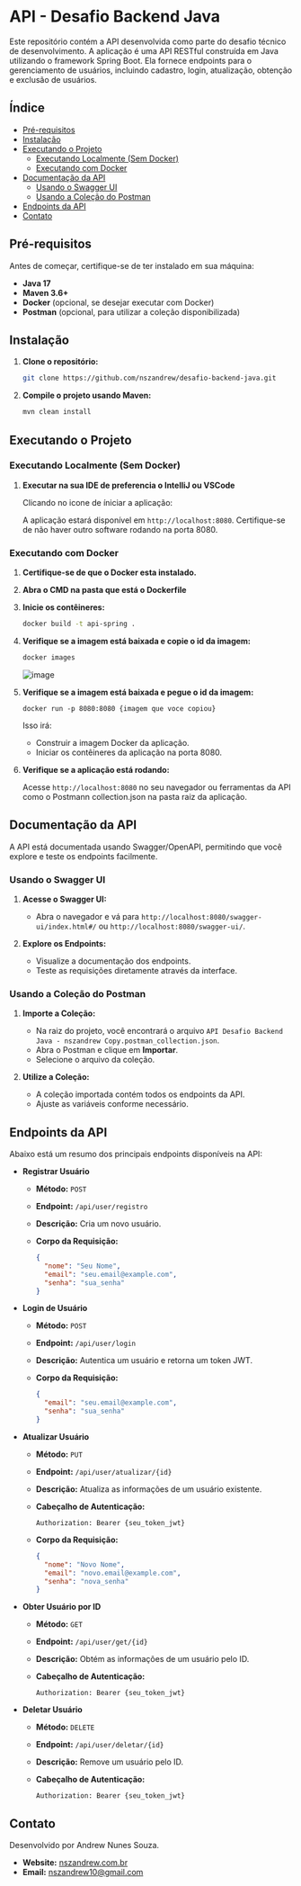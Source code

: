 # API - Desafio Backend Java

Este repositório contém a API desenvolvida como parte do desafio técnico de desenvolvimento. A aplicação é uma API RESTful construída em Java utilizando o framework Spring Boot. Ela fornece endpoints para o gerenciamento de usuários, incluindo cadastro, login, atualização, obtenção e exclusão de usuários.

## Índice

- [Pré-requisitos](#pré-requisitos)
- [Instalação](#instalação)
- [Executando o Projeto](#executando-o-projeto)
  - [Executando Localmente (Sem Docker)](#executando-localmente-sem-docker)
  - [Executando com Docker](#executando-com-docker)
- [Documentação da API](#documentação-da-api)
  - [Usando o Swagger UI](#usando-o-swagger-ui)
  - [Usando a Coleção do Postman](#usando-a-coleção-do-postman)
- [Endpoints da API](#endpoints-da-api)
- [Contato](#contato)

## Pré-requisitos

Antes de começar, certifique-se de ter instalado em sua máquina:

- **Java 17**
- **Maven 3.6+**
- **Docker** (opcional, se desejar executar com Docker)
- **Postman** (opcional, para utilizar a coleção disponibilizada)

## Instalação

1. **Clone o repositório:**
   ```bash
   git clone https://github.com/nszandrew/desafio-backend-java.git
   ```

2. **Compile o projeto usando Maven:**

   ```bash
   mvn clean install
   ```

## Executando o Projeto

### Executando Localmente (Sem Docker)

1. **Executar na sua IDE de preferencia o IntelliJ ou VSCode**

    Clicando no icone de íniciar a aplicação:

   A aplicação estará disponível em `http://localhost:8080`. Certifique-se de não haver outro software rodando na porta 8080.

### Executando com Docker

1. **Certifique-se de que o Docker esta instalado.**

2. **Abra o CMD na pasta que está o Dockerfile**

3. **Inicie os contêineres:** 

   ```bash
   docker build -t api-spring .
   ```
4. **Verifique se a imagem está baixada e copie o id da imagem:** 

   ```bash
   docker images
   ```
   ![image](https://github.com/user-attachments/assets/f1d2700f-ed66-4b23-b5f1-93b712d959a9)

5. **Verifique se a imagem está baixada e pegue o id da imagem:** 

   ```
   docker run -p 8080:8080 {imagem que voce copiou}
   ```

    Isso irá:

   - Construir a imagem Docker da aplicação.
   - Iniciar os contêineres da aplicação na porta 8080.

6. **Verifique se a aplicação está rodando:**

   Acesse `http://localhost:8080` no seu navegador ou ferramentas da API como o Postmann collection.json na pasta raiz da aplicação.

## Documentação da API

A API está documentada usando Swagger/OpenAPI, permitindo que você explore e teste os endpoints facilmente.

### Usando o Swagger UI

1. **Acesse o Swagger UI:**

   - Abra o navegador e vá para `http://localhost:8080/swagger-ui/index.html#/` ou `http://localhost:8080/swagger-ui/`.

2. **Explore os Endpoints:**

   - Visualize a documentação dos endpoints.
   - Teste as requisições diretamente através da interface.

### Usando a Coleção do Postman

1. **Importe a Coleção:**

   - Na raiz do projeto, você encontrará o arquivo `API Desafio Backend Java - nszandrew Copy.postman_collection.json`.
   - Abra o Postman e clique em **Importar**.
   - Selecione o arquivo da coleção.

2. **Utilize a Coleção:**

   - A coleção importada contém todos os endpoints da API.
   - Ajuste as variáveis conforme necessário.

## Endpoints da API

Abaixo está um resumo dos principais endpoints disponíveis na API:

- **Registrar Usuário**

  - **Método:** `POST`
  - **Endpoint:** `/api/user/registro`
  - **Descrição:** Cria um novo usuário.
  - **Corpo da Requisição:**

    ```json
    {
      "nome": "Seu Nome",
      "email": "seu.email@example.com",
      "senha": "sua_senha"
    }
    ```

- **Login de Usuário**

  - **Método:** `POST`
  - **Endpoint:** `/api/user/login`
  - **Descrição:** Autentica um usuário e retorna um token JWT.
  - **Corpo da Requisição:**

    ```json
    {
      "email": "seu.email@example.com",
      "senha": "sua_senha"
    }
    ```

- **Atualizar Usuário**

  - **Método:** `PUT`
  - **Endpoint:** `/api/user/atualizar/{id}`
  - **Descrição:** Atualiza as informações de um usuário existente.
  - **Cabeçalho de Autenticação:**

    ```
    Authorization: Bearer {seu_token_jwt}
    ```

  - **Corpo da Requisição:**

    ```json
    {
      "nome": "Novo Nome",
      "email": "novo.email@example.com",
      "senha": "nova_senha"
    }
    ```

- **Obter Usuário por ID**

  - **Método:** `GET`
  - **Endpoint:** `/api/user/get/{id}`
  - **Descrição:** Obtém as informações de um usuário pelo ID.
  - **Cabeçalho de Autenticação:**

    ```
    Authorization: Bearer {seu_token_jwt}
    ```

- **Deletar Usuário**

  - **Método:** `DELETE`
  - **Endpoint:** `/api/user/deletar/{id}`
  - **Descrição:** Remove um usuário pelo ID.
  - **Cabeçalho de Autenticação:**

    ```
    Authorization: Bearer {seu_token_jwt}
    ```

## Contato

Desenvolvido por Andrew Nunes Souza.

- **Website:** [nszandrew.com.br](http://nszandrew.com.br)
- **Email:** [nszandrew10@gmail.com](mailto:nszandrew10@gmail.com)
